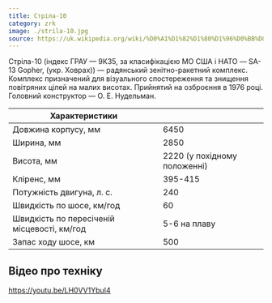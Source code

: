 ```yaml
---
title: Стріла-10
category: zrk
image: ./strila-10.jpg
source: https://uk.wikipedia.org/wiki/%D0%A1%D1%82%D1%80%D1%96%D0%BB%D0%B0-10
---
```


Стріла-10 (індекс ГРАУ — 9К35, за класифікацією МО США і НАТО — SA-13 Gopher, (укр. Ховрах)) — радянський зенітно-ракетний комплекс. Комплекс призначений для візуального спостереження та знищення повітряних цілей на малих висотах. Прийнятий на озброєння в 1976 році. Головний конструктор — О. Е. Нудельман.

| Характеристики                              |                              |
| ------------------------------------------- | ---------------------------- |
| Довжина корпусу, мм                         | 6450                         |
| Ширина, мм                                  | 2850                         |
| Висота, мм                                  | 2220 (у похідному положенні) |
| Кліренс, мм                                 | 395-415                      |
| Потужність двигуна, л. с.                   | 240                          |
| Швидкість по шосе, км/год                   | 60                           |
| Швидкість по пересіченій місцевості, км/год | 5-6 на плаву                 |
| Запас ходу шосе, км                         | 500                          |

## Відео про техніку

https://youtu.be/LH0VV1YbuI4